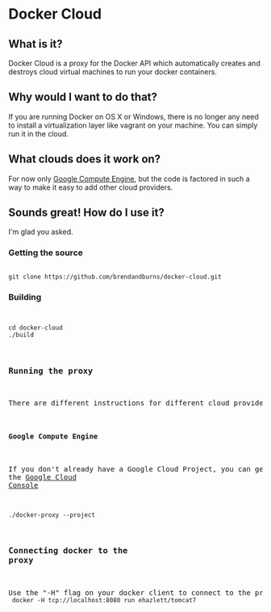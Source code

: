 Docker Cloud
============

What is it?
------------
Docker Cloud is a proxy for the Docker API which automatically creates and destroys cloud virtual machines to run
your docker containers.

Why would I want to do that?
------------
If you are running Docker on OS X or Windows, there is no longer any need to install a virtualization layer like
vagrant on your machine.  You can simply run it in the cloud.

What clouds does it work on?
------------
For now only <a href="https://cloud.google.com/products/compute-engine/">Google Compute Engine</a>, but the code
is factored in such a way to make it easy to add other cloud providers.

Sounds great!  How do I use it?
------------
I'm glad you asked.
### Getting the source ###
<code>
git clone https://github.com/brendandburns/docker-cloud.git
</code>

### Building ###
<code>
<pre>
cd docker-cloud
./build
</code>

### Running the proxy ###
There are different instructions for different cloud providers.

#### Google Compute Engine ####
If you don't already have a Google Cloud Project, you can get one on the <a href="http://cloud.google.com/console">Google Cloud Console</a>

<code>
./docker-proxy --project <your-google-cloud-project-here>
</code>

### Connecting docker to the proxy ###
Use the "-H" flag on your docker client to connect to the proxy:
<code>
docker -H tcp://localhost:8080 run ehazlett/tomcat7
</code>